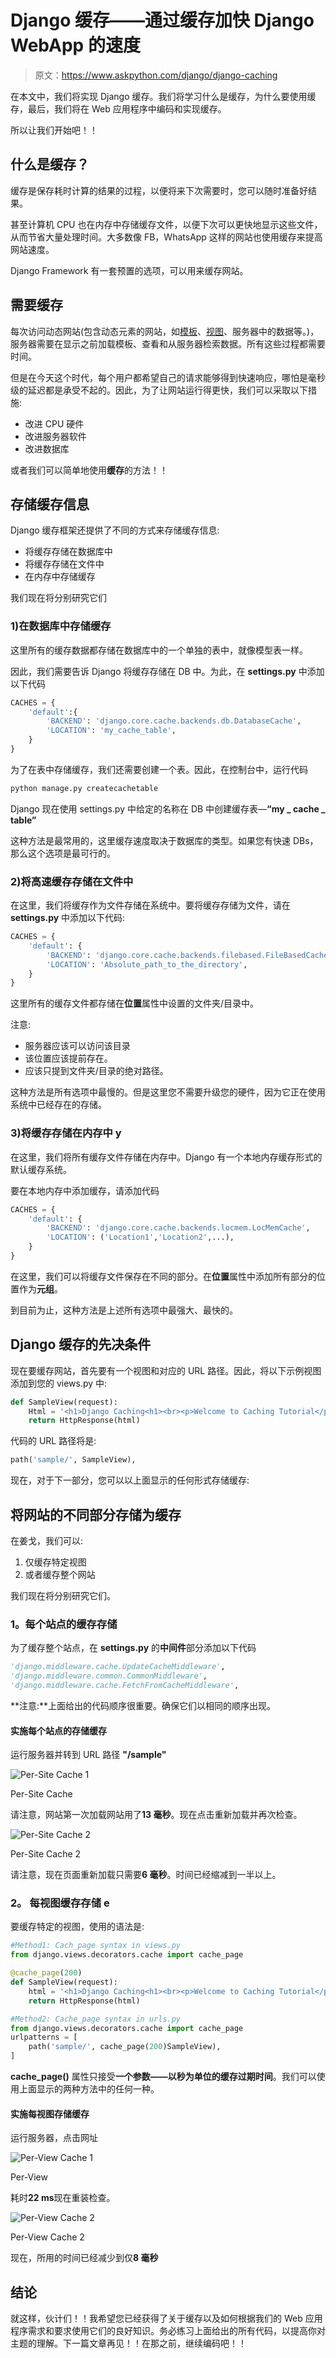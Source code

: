 # Django 缓存——通过缓存加快 Django WebApp 的速度

> 原文：<https://www.askpython.com/django/django-caching>

在本文中，我们将实现 Django 缓存。我们将学习什么是缓存，为什么要使用缓存，最后，我们将在 Web 应用程序中编码和实现缓存。

所以让我们开始吧！！

## **什么是缓存**？

缓存是保存耗时计算的结果的过程，以便将来下次需要时，您可以随时准备好结果。

甚至计算机 CPU 也在内存中存储缓存文件，以便下次可以更快地显示这些文件，从而节省大量处理时间。大多数像 FB，WhatsApp 这样的网站也使用缓存来提高网站速度。

Django Framework 有一套预置的选项，可以用来缓存网站。

## **需要缓存**

每次访问动态网站(包含动态元素的网站，如[模板](https://www.askpython.com/django/django-templates)、[视图](https://www.askpython.com/django/django-views)、服务器中的数据等。)，服务器需要在显示之前加载模板、查看和从服务器检索数据。所有这些过程都需要时间。

但是在今天这个时代，每个用户都希望自己的请求能够得到快速响应，哪怕是毫秒级的延迟都是承受不起的。因此，为了让网站运行得更快，我们可以采取以下措施:

*   改进 CPU 硬件
*   改进服务器软件
*   改进数据库

或者我们可以简单地使用**缓存**的方法！！

## **存储缓存信息**

Django 缓存框架还提供了不同的方式来存储缓存信息:

*   将缓存存储在数据库中
*   将缓存存储在文件中
*   在内存中存储缓存

我们现在将分别研究它们

### **1)在数据库中存储缓存**

这里所有的缓存数据都存储在数据库中的一个单独的表中，就像模型表一样。

因此，我们需要告诉 Django 将缓存存储在 DB 中。为此，在 **settings.py** 中添加以下代码

```py
CACHES = {
    'default':{
        'BACKEND': 'django.core.cache.backends.db.DatabaseCache',
        'LOCATION': 'my_cache_table',
    }
}

```

为了在表中存储缓存，我们还需要创建一个表。因此，在控制台中，运行代码

```py
python manage.py createcachetable

```

Django 现在使用 settings.py 中给定的名称在 DB 中创建缓存表—**“my _ cache _ table”**

这种方法是最常用的，这里缓存速度取决于数据库的类型。如果您有快速 DBs，那么这个选项是最可行的。

### 2)将高速缓存存储在文件中

在这里，我们将缓存作为文件存储在系统中。要将缓存存储为文件，请在 **settings.py** 中添加以下代码:

```py
CACHES = {
    'default': {
        'BACKEND': 'django.core.cache.backends.filebased.FileBasedCache',
        'LOCATION': 'Absolute_path_to_the_directory',
    }
}

```

这里所有的缓存文件都存储在**位置**属性中设置的文件夹/目录中。

注意:

*   服务器应该可以访问该目录
*   该位置应该提前存在。
*   应该只提到文件夹/目录的绝对路径。

这种方法是所有选项中最慢的。但是这里您不需要升级您的硬件，因为它正在使用系统中已经存在的存储。

### **3)将缓存存储在内存中** y

在这里，我们将所有缓存文件存储在内存中。Django 有一个本地内存缓存形式的默认缓存系统。

要在本地内存中添加缓存，请添加代码

```py
CACHES = {
    'default': {
        'BACKEND': 'django.core.cache.backends.locmem.LocMemCache',
        'LOCATION': ('Location1','Location2',...),
    }
}

```

在这里，我们可以将缓存文件保存在不同的部分。在**位置**属性中添加所有部分的位置作为**元组**。

到目前为止，这种方法是上述所有选项中最强大、最快的。

## Django 缓存的先决条件

现在要缓存网站，首先要有一个视图和对应的 URL 路径。因此，将以下示例视图添加到您的 views.py 中:

```py
def SampleView(request):
    Html = '<h1>Django Caching<h1><br><p>Welcome to Caching Tutorial</p>'
    return HttpResponse(html)

```

代码的 URL 路径将是:

```py
path('sample/', SampleView),

```

现在，对于下一部分，您可以以上面显示的任何形式存储缓存:

## **将网站的不同部分存储为缓存**

在姜戈，我们可以:

1.  仅缓存特定视图
2.  或者缓存整个网站

我们现在将分别研究它们。

### **1。每个站点的缓存存储**

为了缓存整个站点，在 **settings.py** 的**中间件**部分添加以下代码

```py
'django.middleware.cache.UpdateCacheMiddleware',
'django.middleware.common.CommonMiddleware',
'django.middleware.cache.FetchFromCacheMiddleware',

```

**注意:**上面给出的代码顺序很重要。确保它们以相同的顺序出现。

#### **实施每个站点的存储缓存**

运行服务器并转到 URL 路径 **"/sample"**

![Per-Site Cache 1](img/f01852ccc3f35db199ed0b1d3d1b8b15.png)

Per-Site Cache

请注意，网站第一次加载网站用了**13 毫秒**。现在点击重新加载并再次检查。

![Per-Site Cache 2](img/c77c1c4302c055db835adede4c09d105.png)

Per-Site Cache 2

请注意，现在页面重新加载只需要**6 毫秒**。时间已经缩减到一半以上。

### **2。** **每视图缓存存储** e

要缓存特定的视图，使用的语法是:

```py
#Method1: Cach_page syntax in views.py
from django.views.decorators.cache import cache_page

@cache_page(200)
def SampleView(request):
    html = '<h1>Django Caching<h1><br><p>Welcome to Caching Tutorial</p>'
    return HttpResponse(html)

#Method2: Cache_page syntax in urls.py
from django.views.decorators.cache import cache_page
urlpatterns = [
    path('sample/', cache_page(200)SampleView),
]

```

**cache_page()** 属性只接受**一个参数——以秒为单位的缓存过期时间**。我们可以使用上面显示的两种方法中的任何一种。

#### **实施每视图存储缓存**

运行服务器，点击网址

![Per-View Cache 1](img/4a88a6a438cbdac13b2c5ee6d5ee37c3.png)

Per-View

耗时**22 ms**现在重装检查。

![Per-View Cache 2](img/e03d2fb774d6d1f111f423ff6cf79b11.png)

Per-View Cache 2

现在，所用的时间已经减少到仅**8 毫秒**

## **结论**

就这样，伙计们！！我希望您已经获得了关于缓存以及如何根据我们的 Web 应用程序需求和要求使用它们的良好知识。务必练习上面给出的所有代码，以提高你对主题的理解。下一篇文章再见！！在那之前，继续编码吧！！